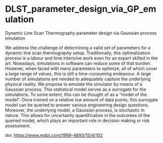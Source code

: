 # DLST_parameter_design_via_GP_emulation
Dynamic Line Scan Thermography parameter design via Gaussian process emulation

We address the challenge of determining a valid set of parameters for a dynamic line scan thermography setup.
Traditionally, this optimalization process is a labour and time intensive work even for an expert skilled in the art.
Nowadays, simulations in software can reduce some of that burden.
However, when faced with many parameters to optimize, all of which cover a large range of values, this is still a time-consuming endeavour.
A large number of simulations are needed to adequately capture the underlying physical reality.
We propose to emulate the simulator by means of a Gaussian process. This statistical model serves as a surrogate for the simulations.
To some extent, this can be thought of as a “model of the model”.
Once trained on a relative low amount of data points, this surrogate model can be queried to answer various engineering design questions.
Moreover, the underlying model, a Gaussian process, is stochastic in nature.
This allows for uncertainty quantification in the outcomes of the queried model, which plays an important role in decision making or risk assessment.

doi: https://www.mdpi.com/1999-4893/15/4/102

